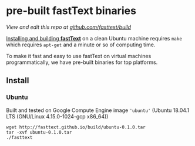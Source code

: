 # pre-built fastText binaries

*View and edit this repo at [github.com/fasttext/build](https://github.com/fasttext/build)*

[Installing and building **fastText**](https://github.com/facebookresearch/fastText#building-fasttext-using-make-preferred) on a clean Ubuntu machine requires `make` which requires `apt-get` and a minute or so of computing time.

To make it fast and easy to use fastText on virtual machines programmatically, we have pre-built binaries for top platforms.

## Install

### Ubuntu
Built and tested on Google Compute Engine image `'ubuntu'` (Ubuntu 18.04.1 LTS (GNU/Linux 4.15.0-1024-gcp x86_64))
```
wget http://fasttext.github.io/build/ubuntu-0.1.0.tar
tar -xvf ubuntu-0.1.0.tar
./fasttext
```

